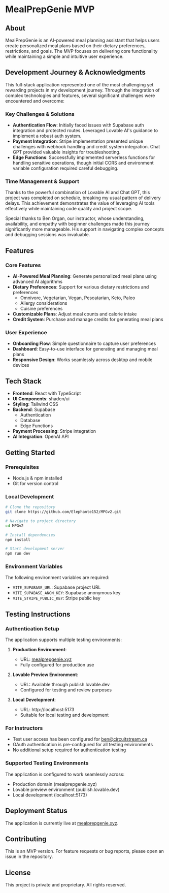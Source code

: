 # MealPrepGenie MVP

## About
MealPrepGenie is an AI-powered meal planning assistant that helps users create personalized meal plans based on their dietary preferences, restrictions, and goals. The MVP focuses on delivering core functionality while maintaining a simple and intuitive user experience.

## Development Journey & Acknowledgments
This full-stack application represented one of the most challenging yet rewarding projects in my development journey. Through the integration of complex technologies and features, several significant challenges were encountered and overcome:

### Key Challenges & Solutions
- **Authentication Flow**: Initially faced issues with Supabase auth integration and protected routes. Leveraged Lovable AI's guidance to implement a robust auth system.
- **Payment Integration**: Stripe implementation presented unique challenges with webhook handling and credit system integration. Chat GPT provided valuable insights for troubleshooting.
- **Edge Functions**: Successfully implemented serverless functions for handling sensitive operations, though initial CORS and environment variable configuration required careful debugging.

### Time Management & Support
Thanks to the powerful combination of Lovable AI and Chat GPT, this project was completed on schedule, breaking my usual pattern of delivery delays. This achievement demonstrates the value of leveraging AI tools effectively while maintaining code quality and project scope.

Special thanks to Ben Organ, our instructor, whose understanding, availability, and empathy with beginner challenges made this journey significantly more manageable. His support in navigating complex concepts and debugging sessions was invaluable.

## Features

### Core Features
- **AI-Powered Meal Planning**: Generate personalized meal plans using advanced AI algorithms
- **Dietary Preferences**: Support for various dietary restrictions and preferences
  - Omnivore, Vegetarian, Vegan, Pescatarian, Keto, Paleo
  - Allergy considerations
  - Cuisine preferences
- **Customizable Plans**: Adjust meal counts and calorie intake
- **Credit System**: Purchase and manage credits for generating meal plans

### User Experience
- **Onboarding Flow**: Simple questionnaire to capture user preferences
- **Dashboard**: Easy-to-use interface for generating and managing meal plans
- **Responsive Design**: Works seamlessly across desktop and mobile devices

## Tech Stack
- **Frontend**: React with TypeScript
- **UI Components**: shadcn/ui
- **Styling**: Tailwind CSS
- **Backend**: Supabase
  - Authentication
  - Database
  - Edge Functions
- **Payment Processing**: Stripe integration
- **AI Integration**: OpenAI API

## Getting Started

### Prerequisites
- Node.js & npm installed
- Git for version control

### Local Development
```bash
# Clone the repository
git clone https://github.com/Elephante152/MPGv2.git

# Navigate to project directory
cd MPGv2

# Install dependencies
npm install

# Start development server
npm run dev
```

### Environment Variables
The following environment variables are required:
- `VITE_SUPABASE_URL`: Supabase project URL
- `VITE_SUPABASE_ANON_KEY`: Supabase anonymous key
- `VITE_STRIPE_PUBLIC_KEY`: Stripe public key

## Testing Instructions

### Authentication Setup
The application supports multiple testing environments:

1. **Production Environment**:
   - URL: [mealprepgenie.xyz](https://mealprepgenie.xyz)
   - Fully configured for production use

2. **Lovable Preview Environment**:
   - URL: Available through publish.lovable.dev
   - Configured for testing and review purposes

3. **Local Development**:
   - URL: http://localhost:5173
   - Suitable for local testing and development

### For Instructors
- Test user access has been configured for ben@circuitstream.ca
- OAuth authentication is pre-configured for all testing environments
- No additional setup required for authentication testing

### Supported Testing Environments
The application is configured to work seamlessly across:
- Production domain (mealprepgenie.xyz)
- Lovable preview environment (publish.lovable.dev)
- Local development (localhost:5173)

## Deployment Status
The application is currently live at [mealprepgenie.xyz](https://mealprepgenie.xyz).

## Contributing
This is an MVP version. For feature requests or bug reports, please open an issue in the repository.

## License
This project is private and proprietary. All rights reserved.